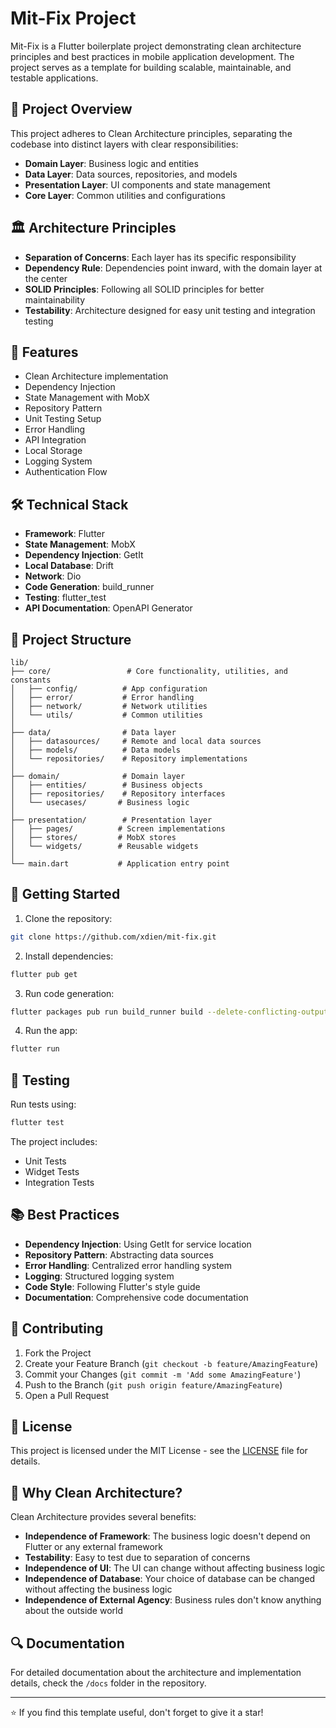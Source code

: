 # Mit-Fix Project

Mit-Fix is a Flutter boilerplate project demonstrating clean architecture principles and best practices in mobile application development. The project serves as a template for building scalable, maintainable, and testable applications.

## 🎯 Project Overview

This project adheres to Clean Architecture principles, separating the codebase into distinct layers with clear responsibilities:

* **Domain Layer**: Business logic and entities
* **Data Layer**: Data sources, repositories, and models
* **Presentation Layer**: UI components and state management
* **Core Layer**: Common utilities and configurations

## 🏛 Architecture Principles

* **Separation of Concerns**: Each layer has its specific responsibility
* **Dependency Rule**: Dependencies point inward, with the domain layer at the center
* **SOLID Principles**: Following all SOLID principles for better maintainability
* **Testability**: Architecture designed for easy unit testing and integration testing

## 🚀 Features

* Clean Architecture implementation
* Dependency Injection
* State Management with MobX
* Repository Pattern
* Unit Testing Setup
* Error Handling
* API Integration
* Local Storage
* Logging System
* Authentication Flow

## 🛠 Technical Stack

* **Framework**: Flutter
* **State Management**: MobX
* **Dependency Injection**: GetIt
* **Local Database**: Drift
* **Network**: Dio
* **Code Generation**: build_runner
* **Testing**: flutter_test
* **API Documentation**: OpenAPI Generator

## 📁 Project Structure

```
lib/
├── core/                 # Core functionality, utilities, and constants
│   ├── config/          # App configuration
│   ├── error/           # Error handling
│   ├── network/         # Network utilities
│   └── utils/           # Common utilities
│
├── data/                # Data layer
│   ├── datasources/     # Remote and local data sources
│   ├── models/          # Data models
│   └── repositories/    # Repository implementations
│
├── domain/              # Domain layer
│   ├── entities/        # Business objects
│   ├── repositories/    # Repository interfaces
│   └── usecases/       # Business logic
│
├── presentation/        # Presentation layer
│   ├── pages/          # Screen implementations
│   ├── stores/         # MobX stores
│   └── widgets/        # Reusable widgets
│
└── main.dart           # Application entry point
```

## 🏁 Getting Started

1. Clone the repository:
```bash
git clone https://github.com/xdien/mit-fix.git
```

2. Install dependencies:
```bash
flutter pub get
```

3. Run code generation:
```bash
flutter packages pub run build_runner build --delete-conflicting-outputs
```

4. Run the app:
```bash
flutter run
```

## 🧪 Testing

Run tests using:
```bash
flutter test
```

The project includes:
* Unit Tests
* Widget Tests
* Integration Tests

## 📚 Best Practices

* **Dependency Injection**: Using GetIt for service location
* **Repository Pattern**: Abstracting data sources
* **Error Handling**: Centralized error handling system
* **Logging**: Structured logging system
* **Code Style**: Following Flutter's style guide
* **Documentation**: Comprehensive code documentation

## 🤝 Contributing

1. Fork the Project
2. Create your Feature Branch (`git checkout -b feature/AmazingFeature`)
3. Commit your Changes (`git commit -m 'Add some AmazingFeature'`)
4. Push to the Branch (`git push origin feature/AmazingFeature`)
5. Open a Pull Request

## 📝 License

This project is licensed under the MIT License - see the [LICENSE](LICENSE) file for details.

## 🎯 Why Clean Architecture?

Clean Architecture provides several benefits:
* **Independence of Framework**: The business logic doesn't depend on Flutter or any external framework
* **Testability**: Easy to test due to separation of concerns
* **Independence of UI**: The UI can change without affecting business logic
* **Independence of Database**: Your choice of database can be changed without affecting the business logic
* **Independence of External Agency**: Business rules don't know anything about the outside world

## 🔍 Documentation

For detailed documentation about the architecture and implementation details, check the `/docs` folder in the repository.

---
⭐️ If you find this template useful, don't forget to give it a star!